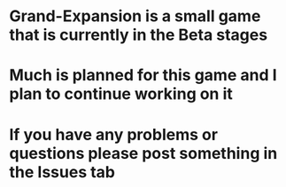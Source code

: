 # Grand-Expansion is a small game that is currently in the Beta stages
# Much is planned for this game and I plan to continue working on it
# If you have any problems or questions please post something in the Issues tab
